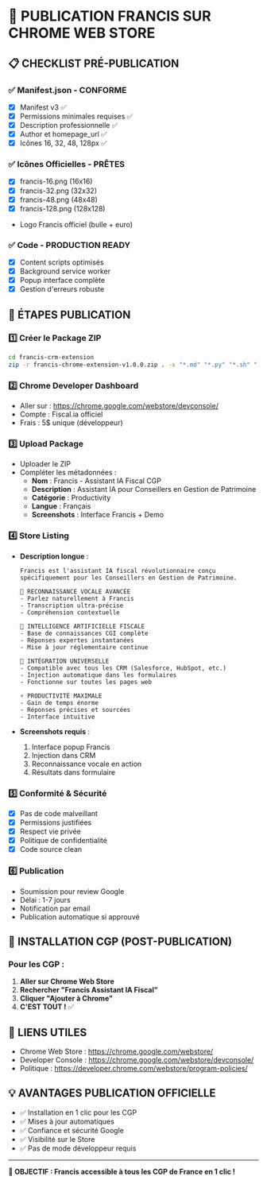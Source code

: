 # 🚀 PUBLICATION FRANCIS SUR CHROME WEB STORE

## 📋 CHECKLIST PRÉ-PUBLICATION

### ✅ Manifest.json - CONFORME
- [x] Manifest v3 ✅
- [x] Permissions minimales requises ✅
- [x] Description professionnelle ✅
- [x] Author et homepage_url ✅
- [x] Icônes 16, 32, 48, 128px ✅

### ✅ Icônes Officielles - PRÊTES
- [x] francis-16.png (16x16)
- [x] francis-32.png (32x32) 
- [x] francis-48.png (48x48)
- [x] francis-128.png (128x128)
- Logo Francis officiel (bulle + euro)

### ✅ Code - PRODUCTION READY
- [x] Content scripts optimisés
- [x] Background service worker
- [x] Popup interface complète
- [x] Gestion d'erreurs robuste

## 🎯 ÉTAPES PUBLICATION

### 1️⃣ Créer le Package ZIP
```bash
cd francis-crm-extension
zip -r francis-chrome-extension-v1.0.0.zip . -x "*.md" "*.py" "*.sh" ".DS_Store"
```

### 2️⃣ Chrome Developer Dashboard
- Aller sur : https://chrome.google.com/webstore/devconsole/
- Compte : Fiscal.ia officiel
- Frais : 5$ unique (développeur)

### 3️⃣ Upload Package
- Uploader le ZIP
- Compléter les métadonnées :
  - **Nom** : Francis - Assistant IA Fiscal CGP
  - **Description** : Assistant IA pour Conseillers en Gestion de Patrimoine
  - **Catégorie** : Productivity
  - **Langue** : Français
  - **Screenshots** : Interface Francis + Demo

### 4️⃣ Store Listing
- **Description longue** : 
  ```
  Francis est l'assistant IA fiscal révolutionnaire conçu spécifiquement pour les Conseillers en Gestion de Patrimoine.
  
  🎤 RECONNAISSANCE VOCALE AVANCÉE
  - Parlez naturellement à Francis
  - Transcription ultra-précise
  - Compréhension contextuelle
  
  🧠 INTELLIGENCE ARTIFICIELLE FISCALE
  - Base de connaissances CGI complète
  - Réponses expertes instantanées
  - Mise à jour réglementaire continue
  
  💼 INTÉGRATION UNIVERSELLE
  - Compatible avec tous les CRM (Salesforce, HubSpot, etc.)
  - Injection automatique dans les formulaires
  - Fonctionne sur toutes les pages web
  
  ⚡ PRODUCTIVITÉ MAXIMALE
  - Gain de temps énorme
  - Réponses précises et sourcées
  - Interface intuitive
  ```

- **Screenshots requis** :
  1. Interface popup Francis
  2. Injection dans CRM
  3. Reconnaissance vocale en action
  4. Résultats dans formulaire

### 5️⃣ Conformité & Sécurité
- [x] Pas de code malveillant
- [x] Permissions justifiées
- [x] Respect vie privée
- [x] Politique de confidentialité
- [x] Code source clean

### 6️⃣ Publication
- Soumission pour review Google
- Délai : 1-7 jours
- Notification par email
- Publication automatique si approuvé

## 🎯 INSTALLATION CGP (POST-PUBLICATION)

### Pour les CGP :
1. **Aller sur Chrome Web Store**
2. **Rechercher "Francis Assistant IA Fiscal"**
3. **Cliquer "Ajouter à Chrome"** 
4. **C'EST TOUT !** ✅

## 🔗 LIENS UTILES
- Chrome Web Store : https://chrome.google.com/webstore/
- Developer Console : https://chrome.google.com/webstore/devconsole/
- Politique : https://developer.chrome.com/webstore/program-policies/

## 💡 AVANTAGES PUBLICATION OFFICIELLE
- ✅ Installation en 1 clic pour les CGP
- ✅ Mises à jour automatiques
- ✅ Confiance et sécurité Google
- ✅ Visibilité sur le Store
- ✅ Pas de mode développeur requis

---
**🎯 OBJECTIF : Francis accessible à tous les CGP de France en 1 clic !**
